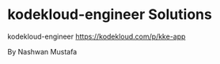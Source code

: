# kodekloud-engineer Solutions

kodekloud-engineer https://kodekloud.com/p/kke-app

By Nashwan Mustafa
